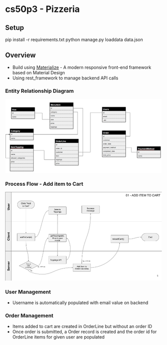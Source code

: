 # cs50p3 - Pizzeria

## Setup
pip install -r requirements.txt
python manage.py loaddata data.json


## Overview

- Build using [Materialize]() - A modern responsive front-end framework based on Material Design
- Using rest_framework to manage backend API calls

### Entity Relationship Diagram
![](images/ERD.png)

### Process Flow - Add item to Cart
![](images/process_flow.png)


### User Management
- Username is automatically populated with email value on backend

### Order Management
- Items added to cart are created in OrderLine but without an order ID
- Once order is submitted, a Order record is created and the order id for OrderLine items for given user are populated
